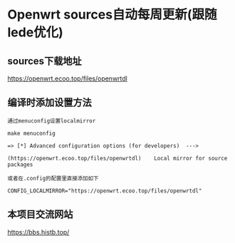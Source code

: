 # Openwrt sources自动每周更新(跟随lede优化)

## sources下载地址
 https://openwrt.ecoo.top/files/openwrtdl

## 编译时添加设置方法

```
通过menuconfig设置localmirror

make menuconfig

=> [*] Advanced configuration options (for developers)  --->

(https://openwrt.ecoo.top/files/openwrtdl)    Local mirror for source packages

```
```
或者在.config的配置里直接添加如下

CONFIG_LOCALMIRROR="https://openwrt.ecoo.top/files/openwrtdl"
```

## 本项目交流网站
 https://bbs.histb.top/

